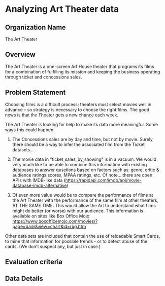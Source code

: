 # Analyzing Art Theater data

## Organization Name
The Art Theater

## Overview
The Art Theater is a one-screen Art House theater that programs its films for a combination of fulfilling its mission and keeping the business operating through ticket and concessions sales.  

## Problem Statement
Choosing films is a difficult process;  theaters must select movies well in advance – so strategy is necessary to choose the right films.  The good news is that the Theater gets a new chance each week.

The Art Theater is looking for help to make its data more meaningful.  Some ways this could happen:

1. The Concessions sales are by day and time, but not by movie.  Surely, there should be a way to infer the associated film from the Ticket datasets...

2. The movie data in "ticket_sales_by_showing" is in a vacuum.  We would very much like to be able to combine this information with existing databases to answer qusetions based on factors such as: genre, critic & audience ratings scores, MPAA ratings, etc.   Of note... there are open APIs with IMDB-like data (https://rapidapi.com/imdb/api/movie-database-imdb-alternative) 

3. Of even more value would be to compare the performance of films at the Art Theater with the performance of the same film at other theaters, AT THE SAME TIME.  This would allow the Art to understand what films might do better (or worse) with our audience.  This information is available on sites like Box Office Mojo: https://www.boxofficemojo.com/movies/?page=daily&view=chart&id=rbg.htm  

Other data sets are included that contain the use of reloadable Smart Cards, to mine that information for possible trends - or to detect abuse of the cards.  (We don't suspect any, but just in case.) 

## Evaluation criteria



## Data Details


